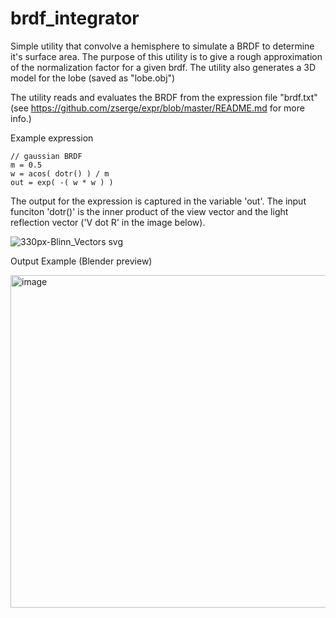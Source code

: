 # brdf_integrator
Simple utility that convolve a hemisphere to simulate a BRDF to determine it's surface area. The purpose of this utility is to give a rough approximation of the normalization factor for a given brdf. The utility also generates a 3D model for the lobe (saved as "lobe.obj")

The utility reads and evaluates the BRDF from the expression file "brdf.txt" (see https://github.com/zserge/expr/blob/master/README.md for more info.)

Example expression
```
// gaussian BRDF
m = 0.5
w = acos( dotr() ) / m
out = exp( -( w * w ) )
```

The output for the expression is captured in the variable 'out'. The input funciton 'dotr()' is the inner product of the view vector and the light reflection vector ('V dot R' in the image below). 

![330px-Blinn_Vectors svg](https://user-images.githubusercontent.com/7139511/222979465-04a40731-bfe6-42a4-8e0d-8548092a22c3.png)

Output Example (Blender preview)

<img width="552" height="532" alt="image" src="https://github.com/user-attachments/assets/c3945738-2d57-4445-b22d-049d303880d2" />
